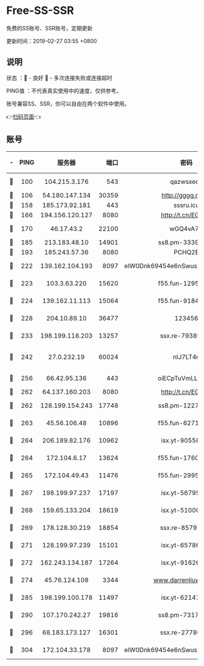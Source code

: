 # Free-SS-SSR

免费的SS账号、SSR账号，定期更新

更新时间：2019-02-27 03:55 +0800

## 说明

状态     ：🙂 - 良好 🙁 - 多次连接失败或连接超时

PING值   ：不代表真实使用中的速度，仅供参考。

账号兼容SS、SSR，你可以自由在两个软件中使用。

👉[扫码页面](https://liesauer.github.io/free-ss-ssr.github.io/)👈

## 账号

|-|PING|服务器|端口|密码|加密方式|区域|
|:----:|:----:|:-----:|-----:|:----:|:----:|:----:|
|🙂|100|104.215.3.176|543|qazwsxedc|aes-256-gcm|JP|
|🙂|106|54.180.147.134|30359|http://gggg.rocks|chacha20|KR|
|🙂|158|185.173.92.181|443|sssru.icu|rc4-md5|RU|
|🙂|166|194.156.120.127|8080|http://t.cn/EGJIyrl|rc4-md5|RU|
|🙂|170|46.17.43.2|22100|wGQ4vA7D|aes-256-gcm|RU|
|🙂|185|213.183.48.10|14901|ss8.pm-33399389|rc4-md5|RU|
|🙂|193|185.243.57.36|8080|PCHQ2E|rc4-md5|US|
|🙂|222|139.162.104.193|8097|eIW0Dnk69454e6nSwuspv9DmS201tQ0D|aes-256-cfb|JP|
|🙂|223|103.3.63.220|15620|f55.fun-12950229|aes-256-cfb|SG|
|🙂|224|139.162.11.113|15064|f55.fun-91846921|aes-256-cfb|SG|
|🙂|228|204.10.89.10|36477|123456|aes-256-cfb|US|
|🙂|233|198.199.118.203|13257|ssx.re-79389209|aes-256-cfb|US|
|🙂|242|27.0.232.19|60024|nIJ7LT4n|xchacha20-ietf-poly1305|HK|
|🙂|256|66.42.95.136|443|oiECpTuVmLLxk4Ts|aes-256-cfb|US|
|🙂|262|64.137.160.203|8080|http://t.cn/EGJIyrl|rc4-md5|CA|
|🙂|262|128.199.154.243|17748|ss8.pm-12277718|aes-256-cfb|SG|
|🙂|263|45.56.106.48|10896|f55.fun-62719865|aes-256-cfb|US|
|🙂|264|206.189.82.176|10962|isx.yt-90558804|aes-256-cfb|SG|
|🙂|264|172.104.6.17|13624|f55.fun-17607418|aes-256-cfb|US|
|🙂|265|172.104.49.43|11476|f55.fun-29951648|aes-256-cfb|SG|
|🙂|267|198.199.97.237|17197|isx.yt-56795890|aes-256-cfb|US|
|🙂|268|159.65.133.204|18619|isx.yt-51000018|aes-256-cfb|SG|
|🙂|269|178.128.30.219|18854|ssx.re-85797399|aes-256-cfb|SG|
|🙂|271|128.199.97.239|15101|isx.yt-65786071|aes-256-cfb|SG|
|🙂|272|162.243.134.187|17264|isx.yt-91626213|aes-256-cfb|US|
|🙂|274|45.76.124.108|3344|www.darrenliuwei.com|aes-256-cfb|AU|
|🙂|285|198.199.100.178|11497|isx.yt-62141946|aes-256-cfb|US|
|🙂|290|107.170.242.27|19816|ss8.pm-73178882|aes-256-cfb|US|
|🙂|296|68.183.173.127|16301|ssx.re-27780597|aes-256-cfb|US|
|🙂|304|172.104.33.178|8097|eIW0Dnk69454e6nSwuspv9DmS201tQ0D|aes-256-cfb|SG|
